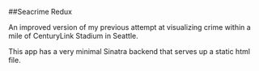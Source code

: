 ##Seacrime Redux

An improved version of my previous attempt at visualizing crime within a mile of CenturyLink Stadium in Seattle.

This app has a very minimal Sinatra backend that serves up a static html file.